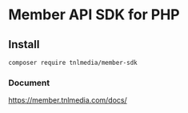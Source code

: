 # Member API SDK for PHP

## Install

```shell
composer require tnlmedia/member-sdk
```

### Document

https://member.tnlmedia.com/docs/
